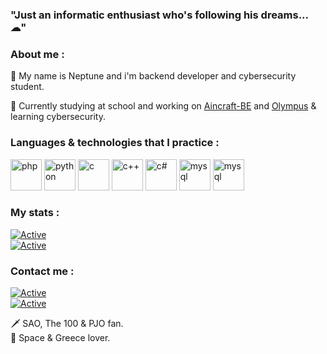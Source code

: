 ### "Just an informatic enthusiast who's following his dreams... ☁"  

### About me :  
💨 My name is Neptune and i'm backend developer and cybersecurity student.  
  
📌 Currently studying at school and working on <a href="https://github.com/AincraftMC">Aincraft-BE</a> and <a href="https://github.com/Neptune-IT/Olympus-Rewrite">Olympus</a> & learning cybersecurity.  
  
### Languages & technologies that I practice :  
<p align="left">
<img src="https://github.com/jessestuart/js-devicon/blob/master/icons/php/php-original.svg" alt="php" width="50" height="50"/>
<img src="https://github.com/jessestuart/js-devicon/blob/master/icons/python/python-original.svg" alt="python" width="50" height="50"/>
<img src="https://github.com/jessestuart/js-devicon/blob/master/icons/c/c-original.svg" alt="c" width="50" height="50"/>
<img src="https://github.com/jessestuart/js-devicon/blob/master/icons/cplusplus/cplusplus-original.svg" alt="c++" width="50" height="50"/>
<img src="https://github.com/jessestuart/js-devicon/blob/master/icons/javascript/javascript-original.svg" alt="c#" width="50" height="50"/>
<img src="https://github.com/jessestuart/js-devicon/blob/master/icons/mysql/mysql-original-wordmark.svg" alt="mysql" width="50" height="50"/>  
<img src="https://github.com/jessestuart/js-devicon/blob/master/icons/symfony/symfony-original.svg" alt="mysql" width="50" height="50"/>  
</p>

### My stats :
[![Active](https://github-readme-stats.vercel.app/api?username=neptune-it&show_icons=true&theme=dark&count_private=true&hide=prs,issues)](https://www.github.com/Neptune-IT)  
[![Active](https://komarev.com/ghpvc/?username=neptune-it&color=FAC151)](https://www.github.com/Neptune-IT)  
  
  
### Contact me :
[![Active](https://img.shields.io/badge/Instagram-Click-pink?style=flat-square&logo=instagram)](https://www.instagram.com/_neptune_dev_)  
[![Active](https://img.shields.io/badge/Twitter-Click-cyan?style=flat-square&logo=twitter)](https://twitter.com/neptune_dev)
  
🗡 SAO, The 100 & PJO fan.  
🌌 Space & Greece lover.
